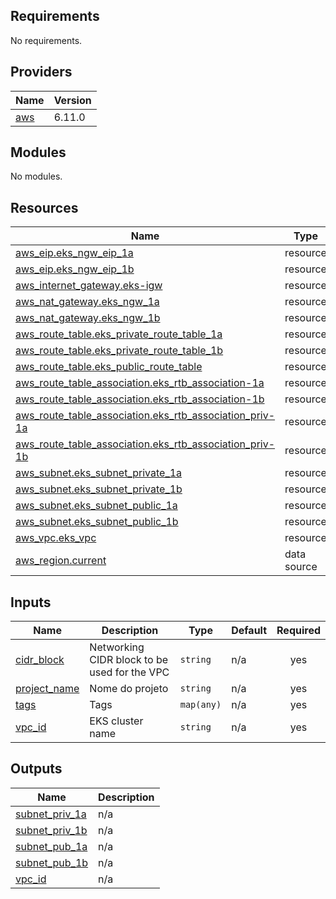 <!-- BEGIN_TF_DOCS -->
## Requirements

No requirements.

## Providers

| Name | Version |
|------|---------|
| <a name="provider_aws"></a> [aws](#provider\_aws) | 6.11.0 |

## Modules

No modules.

## Resources

| Name | Type |
|------|------|
| [aws_eip.eks_ngw_eip_1a](https://registry.terraform.io/providers/hashicorp/aws/latest/docs/resources/eip) | resource |
| [aws_eip.eks_ngw_eip_1b](https://registry.terraform.io/providers/hashicorp/aws/latest/docs/resources/eip) | resource |
| [aws_internet_gateway.eks-igw](https://registry.terraform.io/providers/hashicorp/aws/latest/docs/resources/internet_gateway) | resource |
| [aws_nat_gateway.eks_ngw_1a](https://registry.terraform.io/providers/hashicorp/aws/latest/docs/resources/nat_gateway) | resource |
| [aws_nat_gateway.eks_ngw_1b](https://registry.terraform.io/providers/hashicorp/aws/latest/docs/resources/nat_gateway) | resource |
| [aws_route_table.eks_private_route_table_1a](https://registry.terraform.io/providers/hashicorp/aws/latest/docs/resources/route_table) | resource |
| [aws_route_table.eks_private_route_table_1b](https://registry.terraform.io/providers/hashicorp/aws/latest/docs/resources/route_table) | resource |
| [aws_route_table.eks_public_route_table](https://registry.terraform.io/providers/hashicorp/aws/latest/docs/resources/route_table) | resource |
| [aws_route_table_association.eks_rtb_association-1a](https://registry.terraform.io/providers/hashicorp/aws/latest/docs/resources/route_table_association) | resource |
| [aws_route_table_association.eks_rtb_association-1b](https://registry.terraform.io/providers/hashicorp/aws/latest/docs/resources/route_table_association) | resource |
| [aws_route_table_association.eks_rtb_association_priv-1a](https://registry.terraform.io/providers/hashicorp/aws/latest/docs/resources/route_table_association) | resource |
| [aws_route_table_association.eks_rtb_association_priv-1b](https://registry.terraform.io/providers/hashicorp/aws/latest/docs/resources/route_table_association) | resource |
| [aws_subnet.eks_subnet_private_1a](https://registry.terraform.io/providers/hashicorp/aws/latest/docs/resources/subnet) | resource |
| [aws_subnet.eks_subnet_private_1b](https://registry.terraform.io/providers/hashicorp/aws/latest/docs/resources/subnet) | resource |
| [aws_subnet.eks_subnet_public_1a](https://registry.terraform.io/providers/hashicorp/aws/latest/docs/resources/subnet) | resource |
| [aws_subnet.eks_subnet_public_1b](https://registry.terraform.io/providers/hashicorp/aws/latest/docs/resources/subnet) | resource |
| [aws_vpc.eks_vpc](https://registry.terraform.io/providers/hashicorp/aws/latest/docs/resources/vpc) | resource |
| [aws_region.current](https://registry.terraform.io/providers/hashicorp/aws/latest/docs/data-sources/region) | data source |

## Inputs

| Name | Description | Type | Default | Required |
|------|-------------|------|---------|:--------:|
| <a name="input_cidr_block"></a> [cidr\_block](#input\_cidr\_block) | Networking CIDR block to be used for the VPC | `string` | n/a | yes |
| <a name="input_project_name"></a> [project\_name](#input\_project\_name) | Nome do projeto | `string` | n/a | yes |
| <a name="input_tags"></a> [tags](#input\_tags) | Tags | `map(any)` | n/a | yes |
| <a name="input_vpc_id"></a> [vpc\_id](#input\_vpc\_id) | EKS cluster name | `string` | n/a | yes |

## Outputs

| Name | Description |
|------|-------------|
| <a name="output_subnet_priv_1a"></a> [subnet\_priv\_1a](#output\_subnet\_priv\_1a) | n/a |
| <a name="output_subnet_priv_1b"></a> [subnet\_priv\_1b](#output\_subnet\_priv\_1b) | n/a |
| <a name="output_subnet_pub_1a"></a> [subnet\_pub\_1a](#output\_subnet\_pub\_1a) | n/a |
| <a name="output_subnet_pub_1b"></a> [subnet\_pub\_1b](#output\_subnet\_pub\_1b) | n/a |
| <a name="output_vpc_id"></a> [vpc\_id](#output\_vpc\_id) | n/a |
<!-- END_TF_DOCS -->